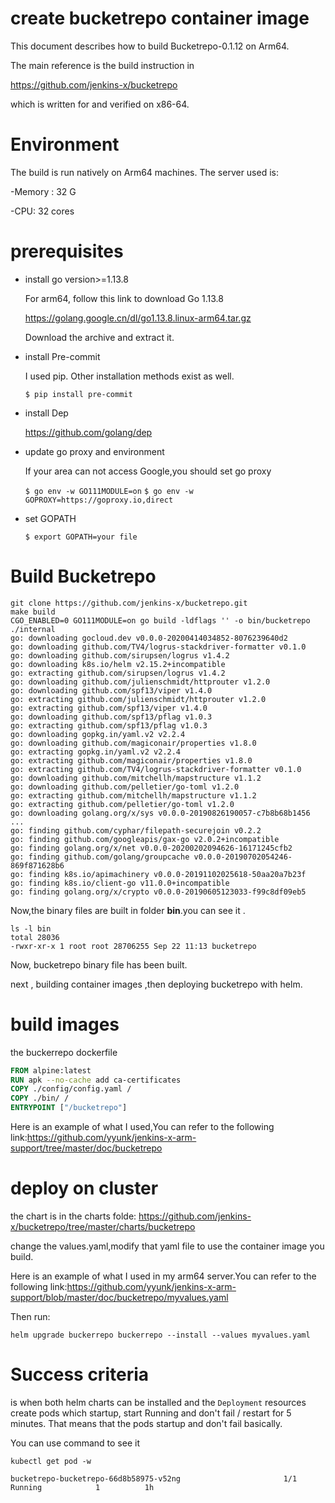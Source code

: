 

# create bucketrepo container image

This document describes how to build Bucketrepo-0.1.12 on Arm64.

The main reference is the build instruction in 

https://github.com/jenkins-x/bucketrepo

which is written for and verified on x86-64.

# Environment

The build is run natively on Arm64 machines.   The server used is:   

-Memory : 32 G  

 -CPU: 32 cores  

# prerequisites

- install go  version>=1.13.8

  For arm64, follow this link to download Go 1.13.8 

  https://golang.google.cn/dl/go1.13.8.linux-arm64.tar.gz

  Download the archive and extract it.

- install Pre-commit

  I used pip. Other installation methods exist as well.

  `$ pip install pre-commit`

- install Dep

  https://github.com/golang/dep

- update go proxy and environment

  If your area can not access Google,you should set go proxy

  `$ go env -w GO111MODULE=on`
  `$ go env -w GOPROXY=https://goproxy.io,direct`

- set GOPATH

  `$ export GOPATH=your file`

# Build Bucketrepo

```
git clone https://github.com/jenkins-x/bucketrepo.git
make build  
CGO_ENABLED=0 GO111MODULE=on go build -ldflags '' -o bin/bucketrepo ./internal
go: downloading gocloud.dev v0.0.0-20200414034852-8076239640d2
go: downloading github.com/TV4/logrus-stackdriver-formatter v0.1.0
go: downloading github.com/sirupsen/logrus v1.4.2
go: downloading k8s.io/helm v2.15.2+incompatible
go: extracting github.com/sirupsen/logrus v1.4.2
go: downloading github.com/julienschmidt/httprouter v1.2.0
go: downloading github.com/spf13/viper v1.4.0
go: extracting github.com/julienschmidt/httprouter v1.2.0
go: extracting github.com/spf13/viper v1.4.0
go: downloading github.com/spf13/pflag v1.0.3
go: extracting github.com/spf13/pflag v1.0.3
go: downloading gopkg.in/yaml.v2 v2.2.4
go: downloading github.com/magiconair/properties v1.8.0
go: extracting gopkg.in/yaml.v2 v2.2.4
go: extracting github.com/magiconair/properties v1.8.0
go: extracting github.com/TV4/logrus-stackdriver-formatter v0.1.0
go: downloading github.com/mitchellh/mapstructure v1.1.2
go: downloading github.com/pelletier/go-toml v1.2.0
go: extracting github.com/mitchellh/mapstructure v1.1.2
go: extracting github.com/pelletier/go-toml v1.2.0
go: downloading golang.org/x/sys v0.0.0-20190826190057-c7b8b68b1456
...
go: finding github.com/cyphar/filepath-securejoin v0.2.2
go: finding github.com/googleapis/gax-go v2.0.2+incompatible
go: finding golang.org/x/net v0.0.0-20200202094626-16171245cfb2
go: finding github.com/golang/groupcache v0.0.0-20190702054246-869f871628b6
go: finding k8s.io/apimachinery v0.0.0-20191102025618-50aa20a7b23f
go: finding k8s.io/client-go v11.0.0+incompatible
go: finding golang.org/x/crypto v0.0.0-20190605123033-f99c8df09eb5
```

Now,the binary files are built in folder __bin__.you can see it .

```
ls -l bin
total 28036
-rwxr-xr-x 1 root root 28706255 Sep 22 11:13 bucketrepo
```

Now, bucketrepo binary file has been built.

next , building container images ,then deploying bucketrepo with helm.

# build images 

the buckerrepo dockerfile

```dockerfile
FROM alpine:latest
RUN apk --no-cache add ca-certificates
COPY ./config/config.yaml /
COPY ./bin/ /
ENTRYPOINT ["/bucketrepo"]
```

Here is an example of what I used,You can refer to the following link:https://github.com/yyunk/jenkins-x-arm-support/tree/master/doc/bucketrepo

# deploy on cluster

the chart is in the charts folde: https://github.com/jenkins-x/bucketrepo/tree/master/charts/bucketrepo

change the values.yaml,modify that yaml file to use the container image you build.

Here is an example of what I used in my arm64 server.You can refer to the following link:https://github.com/yyunk/jenkins-x-arm-support/blob/master/doc/bucketrepo/myvalues.yaml

Then run:

`helm upgrade buckerrepo buckerrepo --install --values myvalues.yaml`

# Success criteria

is when both helm charts can be installed and the `Deployment` resources create pods which startup, start Running and don't fail / restart for 5 minutes. That means that the pods startup and don't fail basically.

You can use command to see it 

`kubectl get pod -w`

```
bucketrepo-bucketrepo-66d8b58975-v52ng                       1/1     Running            1          1h
```





